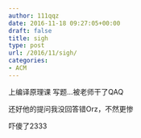 ```yaml
---
author: 111qqz
date: 2016-11-18 09:27:05+00:00
draft: false
title: sigh
type: post
url: /2016/11/sigh/
categories:
- ACM
---
```


上编译原理课 写题...被老师干了QAQ

还好他的提问我没回答错Orz，不然更惨

吓傻了2333
